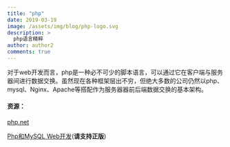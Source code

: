 ```yaml
---
title: "php"
date: 2019-03-19
image: /assets/img/blog/php-logo.svg
description: >
  php语言精粹
author: author2
comments: true
---
```


对于web开发而言，php是一种必不可少的脚本语言，可以通过它在客户端与服务器间进行数据交换。虽然现在各种框架层出不穷，但绝大多数的公司仍然以php、mysql、Nginx、Apache等搭配作为服务器器前后端数据交换的基本架构。

#### 资源：

[php.net](http://php.net/manual/zh/)

[Php和MySQL Web开发](http://www.xz577.com/e/180.html)(**请支持正版**)